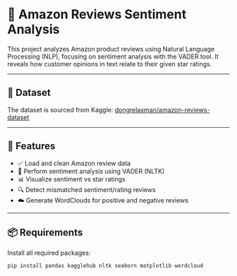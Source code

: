# 🛒 Amazon Reviews Sentiment Analysis

This project analyzes Amazon product reviews using Natural Language Processing (NLP), focusing on sentiment analysis with the VADER tool. It reveals how customer opinions in text relate to their given star ratings.

---

## 📂 Dataset

The dataset is sourced from Kaggle: [dongrelaxman/amazon-reviews-dataset](https://www.kaggle.com/datasets/dongrelaxman/amazon-reviews-dataset)

---

## 📌 Features

- ✅ Load and clean Amazon review data  
- 🧠 Perform sentiment analysis using VADER (NLTK)  
- 📊 Visualize sentiment vs star ratings  
- 🔍 Detect mismatched sentiment/rating reviews  
- ☁️ Generate WordClouds for positive and negative reviews  

---

## 📦 Requirements

Install all required packages:

```bash
pip install pandas kagglehub nltk seaborn matplotlib wordcloud
